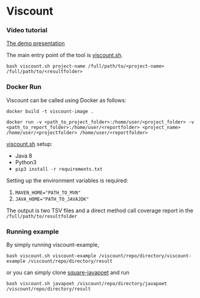 # Viscount

### Video tutorial

[The demo presentation](https://www.youtube.com/watch?v=ZUyRtiUnbsU)

The main entry point of the tool is [viscount.sh](https://github.com/unittesting-nonpublic/viscount/blob/main/viscount.sh).

```
bash viscount.sh project-name /full/path/to/<project-name> /full/path/to/<resultfolder>
```

### Docker Run
Viscount can be called using Docker as follows:

```
docker build -t viscount-image .
```

```
docker run -v <path_to_project_folder>:/home/user/<project_folder> -v <path_to_report_folder>:/home/user/<reportfolder> <project_name> /home/user/<projectfolder> /home/user/<reportfolder>
```

[viscount.sh](https://github.com/unittesting-nonpublic/viscount/blob/main/viscount.sh) setup:
- Java 8
- Python3
- `pip3 install -r requirements.txt`

Setting up the environment variables is required:
1. `MAVEN_HOME="PATH_TO_MVN"`
2. `JAVA_HOME="PATH_TO_JAVAJDK"`


The output is two TSV files and a direct method call coverage report in the `/full/path/to/resultfolder`

### Running example
By simply running viscount-example,

```
bash viscount.sh viscount-example /viscount/repo/directory/viscount-example /viscount/repo/directory/result
```

or you can simply clone [square-javapoet](https://github.com/square/javapoet/tree/f27ad04c9e7de4ec7b207979cfd47ec1d878ca03) and run
```
bash viscount.sh javapoet /viscount/repo/directory/javapoet /viscount/repo/directory/result
```
